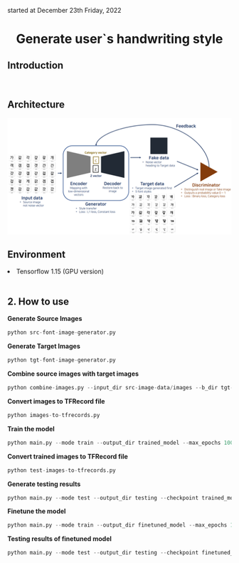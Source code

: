 started at December 23th Friday, 2022

<div align='center'>
    <h1>Generate user`s handwriting style</h1>
</div>

<h2>Introduction</h2>


<br>

<h2>Architecture</h2>
<img src="architecture\architecture.png"/>

<br>

<h2>Environment</h2>
<li>Tensorflow 1.15 (GPU version)</li>

<br>

<h2>2. How to use</h2>

<b>Generate Source Images</b>

```python
python src-font-image-generator.py
```

<b>Generate Target Images</b>

```python
python tgt-font-image-generator.py
```

<b>Combine source images with target images</b>

```python
python combine-images.py --input_dir src-image-data/images --b_dir tgt-image-data/images --operation combine
```

<b>Convert images to TFRecord file</b>

```python
python images-to-tfrecords.py
```

<b>Train the model</b>

```python
python main.py --mode train --output_dir trained_model --max_epochs 100
```

<b>Convert trained images to TFRecord file</b>

```python
python test-images-to-tfrecords.py
```

<b>Generate testing results</b>

```python
python main.py --mode test --output_dir testing --checkpoint trained_model
```

<b>Finetune the model</b>

```python
python main.py --mode train --output_dir finetuned_model --max_epochs 100 --checkpoint trained_model
```

<b>Testing results of finetuned model</b>

```python
python main.py --mode test --output_dir testing --checkpoint finetuned_model
```